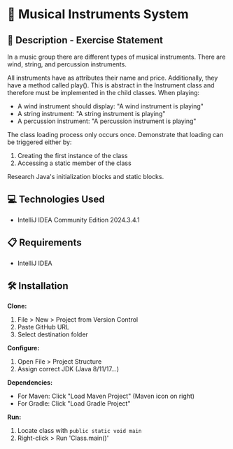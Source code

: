 # 🎻 Musical Instruments System

## 📄 Description - Exercise Statement

In a music group there are different types of musical instruments. There are wind, string, and percussion instruments.

All instruments have as attributes their name and price. Additionally, they have a method called play(). This is abstract in the Instrument class and therefore must be implemented in the child classes. When playing:
- A wind instrument should display: "A wind instrument is playing"
- A string instrument: "A string instrument is playing"
- A percussion instrument: "A percussion instrument is playing"

The class loading process only occurs once. Demonstrate that loading can be triggered either by:
1. Creating the first instance of the class
2. Accessing a static member of the class

Research Java's initialization blocks and static blocks.

## 💻 Technologies Used

- IntelliJ IDEA Community Edition 2024.3.4.1

## 📋 Requirements

- IntelliJ IDEA

## 🛠️ Installation

**Clone:**
1. File > New > Project from Version Control
2. Paste GitHub URL
3. Select destination folder

**Configure:**
1. Open File > Project Structure
2. Assign correct JDK (Java 8/11/17...)

**Dependencies:**
- For Maven: Click "Load Maven Project" (Maven icon on right)
- For Gradle: Click "Load Gradle Project"

**Run:**
1. Locate class with `public static void main`
2. Right-click > Run 'Class.main()'  